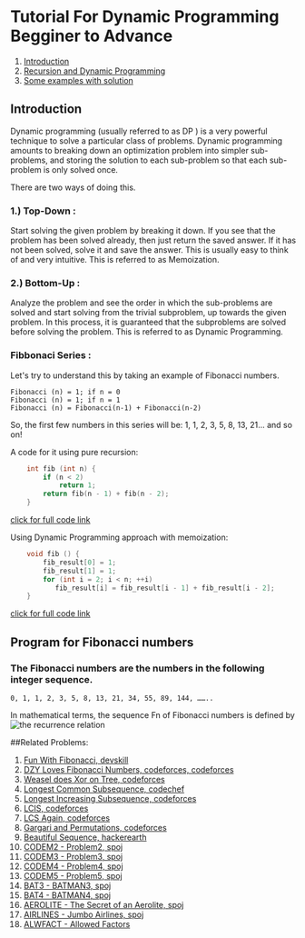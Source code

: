 # Tutorial For Dynamic Programming Begginer to Advance

1.  [Introduction]()
2.  [Recursion and Dynamic Programming](https://www.quora.com/What-is-the-difference-between-dynamic-programming-and-recursion)
3.  [Some examples with solution]()





## Introduction

Dynamic programming (usually referred to as DP ) is a very powerful technique to solve a particular class of problems. Dynamic programming amounts to breaking down an optimization problem into simpler sub-problems, and storing the solution to each sub-problem so that each sub-problem is only solved once.

There are two ways of doing this.

### 1.) Top-Down :
Start solving the given problem by breaking it down. If you see that the problem has been solved already, then just return the saved answer. If it has not been solved, solve it and save the answer. This is usually easy to think of and very intuitive. This is referred to as Memoization.

### 2.) Bottom-Up :
Analyze the problem and see the order in which the sub-problems are solved and start solving from the trivial subproblem, up towards the given problem. In this process, it is guaranteed that the subproblems are solved before solving the problem. This is referred to as Dynamic Programming.


### Fibbonaci Series :
Let's try to understand this by taking an example of Fibonacci numbers.

    Fibonacci (n) = 1; if n = 0
    Fibonacci (n) = 1; if n = 1
    Fibonacci (n) = Fibonacci(n-1) + Fibonacci(n-2)

So, the first few numbers in this series will be: 1, 1, 2, 3, 5, 8, 13, 21... and so on!

A code for it using pure recursion:

```cpp
    int fib (int n) {
        if (n < 2)
            return 1;
        return fib(n - 1) + fib(n - 2);
    }
```
[click for full code link]()

Using Dynamic Programming approach with memoization:
```cpp
    void fib () {
        fib_result[0] = 1;
        fib_result[1] = 1;
        for (int i = 2; i < n; ++i)
           fib_result[i] = fib_result[i - 1] + fib_result[i - 2];
    }
```
[click for full code link]()

## Program for Fibonacci numbers
### The Fibonacci numbers are the numbers in the following integer sequence.
    0, 1, 1, 2, 3, 5, 8, 13, 21, 34, 55, 89, 144, ……..

In mathematical terms, the sequence Fn of Fibonacci numbers is defined by the recurrence relation
<img id="imageF" src="http://blog.innovsystems.com/sites/default/files/styles/blog_poster/public/post_image/fibonacci%20series.gif?itok=Z5C0WmIP"
     style="float: left; margin-right: 10px, height: 100px,disabled: true" />

##Related Problems:
1.  [Fun With Fibonacci, devskill](https://www.devskill.com/CodingProblems/ViewProblem/389)
2.  [DZY Loves Fibonacci Numbers, codeforces, codeforces](http://codeforces.com/problemset/problem/446/C)
3.  [Weasel does Xor on Tree, codeforces](https://www.C.com/SEPT17/problems/WEASELTX)
4.  [Longest Common Subsequence, codechef](https://www.codechef.com/problems/TLCS)
5.  [Longest Increasing Subsequence, codeforces](https://codeforces.com/problemset/problem/568/E)
6.  [LCIS, codeforces](https://codeforces.com/problemset/problem/10/D)
7.  [LCS Again, codeforces](https://codeforces.com/problemset/problem/578/D)
8.  [Gargari and Permutations, codeforces](https://codeforces.com/problemset/problem/463/D)
9.  [Beautiful Sequence, hackerearth](https://www.hackerearth.com/practice/algorithms/dynamic-programming/introduction-to-dynamic-programming-1/practice-problems/algorithm/beautiful-sequence/)
10. [CODEM2 - Problem2, spoj](https://www.spoj.com/problems/BAT2)
11. [CODEM3 - Problem3, spoj](https://www.spoj.com/problems/BAT3)
12. [CODEM4 - Problem4, spoj](https://www.spoj.com/problems/CODEM4/)
13. [CODEM5 - Problem5, spoj](https://www.spoj.com/problems/CODEM5/)
14. [BAT3 - BATMAN3, spoj](https://www.spoj.com/problems/BAT3/)
15. [BAT4 - BATMAN4, spoj](https://www.spoj.com/problems/BAT4/)
16. [AEROLITE - The Secret of an Aerolite, spoj](https://www.spoj.com/problems/AEROLITE/)
17. [AIRLINES - Jumbo Airlines, spoj](https://www.spoj.com/problems/AIRLINES/)
18. [ALWFACT - Allowed Factors](https://www.spoj.com/problems/ALWFACT/)
